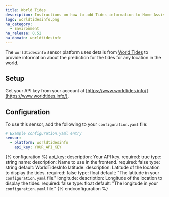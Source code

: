 ```yaml
---
title: World Tides
description: Instructions on how to add Tides information to Home Assistant.
logo: worldtidesinfo.png
ha_category:
  - Environment
ha_release: 0.52
ha_domain: worldtidesinfo
---
```


The `worldtidesinfo` sensor platform uses details from [World Tides](https://www.worldtides.info/) to provide information about the prediction for the tides for any location in the world.

## Setup

Get your API key from your account at [https://www.worldtides.info/](https://www.worldtides.info/).

## Configuration

To use this sensor, add the following to your `configuration.yaml` file:

```yaml
# Example configuration.yaml entry
sensor:
  - platform: worldtidesinfo
    api_key: YOUR_API_KEY
```

{% configuration %}
api_key:
  description: Your API key.
  required: true
  type: string
name:
  description: Name to use in the frontend.
  required: false
  type: string
  default: WorldTidesInfo
latitude:
  description: Latitude of the location to display the tides.
  required: false
  type: float
  default: "The latitude in your `configuration.yaml` file."
longitude:
  description: Longitude of the location to display the tides.
  required: false
  type: float
  default: "The longitude in your `configuration.yaml` file."
{% endconfiguration %}
